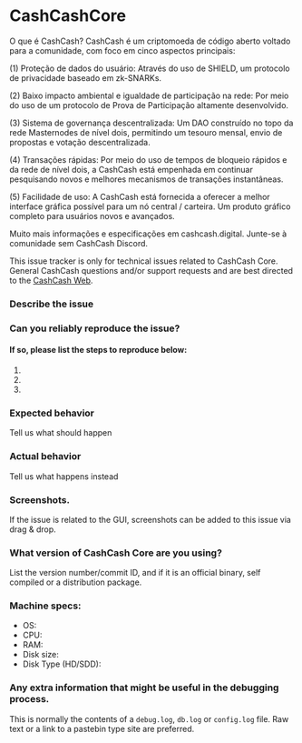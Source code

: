 # CashCashCore
O que é CashCash? CashCash é um criptomoeda de código aberto voltado para a comunidade, com foco em cinco aspectos principais:

(1) Proteção de dados do usuário: Através do uso de SHIELD, um protocolo de privacidade baseado em zk-SNARKs.

(2) Baixo impacto ambiental e igualdade de participação na rede: Por meio do uso de um protocolo de Prova de Participação altamente desenvolvido.

(3) Sistema de governança descentralizada: Um DAO construído no topo da rede Masternodes de nível dois, permitindo um tesouro mensal, envio de propostas e votação descentralizada.

(4) Transações rápidas: Por meio do uso de tempos de bloqueio rápidos e da rede de nível dois, a CashCash está empenhada em continuar pesquisando novos e melhores mecanismos de transações instantâneas.

(5) Facilidade de uso: A CashCash está fornecida a oferecer a melhor interface gráfica possível para um nó central / carteira. Um produto gráfico completo para usuários novos e avançados.

Muito mais informações e especificações em cashcash.digital. Junte-se à comunidade sem CashCash Discord.
<!--- Remove this description and sections that do not apply -->

This issue tracker is only for technical issues related to CashCash Core.
General CashCash questions and/or support requests and are best directed to the [CashCash Web](https://cashcash.digital).

### Describe the issue

### Can you reliably reproduce the issue?
#### If so, please list the steps to reproduce below:
1.
2.
3.

### Expected behavior
Tell us what should happen

### Actual behavior
Tell us what happens instead

### Screenshots.
If the issue is related to the GUI, screenshots can be added to this issue via drag & drop.

### What version of CashCash Core are you using?
List the version number/commit ID, and if it is an official binary, self compiled or a distribution package.

### Machine specs:
- OS:
- CPU:
- RAM:
- Disk size:
- Disk Type (HD/SDD):

### Any extra information that might be useful in the debugging process.
This is normally the contents of a `debug.log`, `db.log` or `config.log` file. Raw text or a link to a pastebin type site are preferred.
